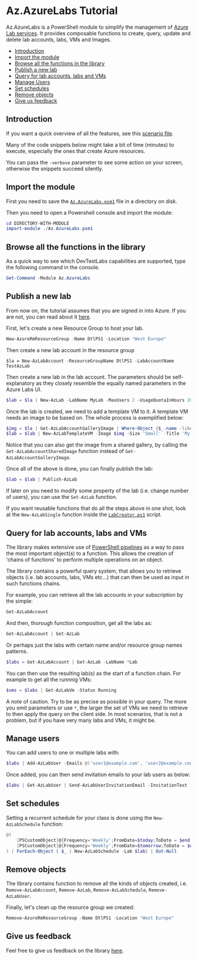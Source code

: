 # Az.AzureLabs Tutorial <!-- omit in TOC -->

Az.AzureLabs is a PowerShell module to simplify the management of [Azure Lab services](https://azure.microsoft.com/en-in/services/lab-services/). It provides composable functions to create, query, update and delete lab accounts, labs, VMs and Images.

- [Introduction](#introduction)
- [Import the module](#import-the-module)
- [Browse all the functions in the library](#browse-all-the-functions-in-the-library)
- [Publish a new lab](#publish-a-new-lab)
- [Query for lab accounts, labs and VMs](#query-for-lab-accounts-labs-and-vms)
- [Manage Users](#manage-users)
- [Set schedules](#set-schedules)
- [Remove objects](#remove-objects)
- [Give us feedback](#give-us-feedback)
  
## Introduction

If you want a quick overview of all the features, see this [scenario file](Scenarios/AllFeatures.ps1).

Many of the code snippets below might take a bit of time (minutes) to execute, especially the ones that create Azure resources.

You can pass the `-verbose` parameter to see some action on your screen, otherwise the snippets succeed silently.

## Import the module

First you need to save the [`Az.AzureLabs.psm1`](Az.AzureLabs.psm1) file in a directory on disk.

Then you need to open a Powershell console and import the module:

```powershell
cd DIRECTORY-WITH-MODULE
import-module ./Az.AzureLabs.psm1
```

## Browse all the functions in the library

As a quick way to see which DevTestLabs capabilities are supported, type the following command in the console.

```powershell
Get-Command -Module Az.AzureLabs
```

## Publish a new lab

From now on, the tutorial assumes that you are signed in into Azure. If you are not, you can read about it [here](https://docs.microsoft.com/en-us/powershell/azure/authenticate-azureps?view=azps-2.1.0).

First, let's create a new Resource Group to host your lab.

```powershell
New-AzureRmResourceGroup -Name DtlPS1 -Location "West Europe"
```

Then create a new lab account in the resource group

```powerhsell
$la = New-AzLabAccount -ResourceGroupName DtlPS1 -LabAccountName TestAzLab
```

Then create a new lab in the lab account. The parameters should be self-explanatory as they closely resemble the equally named parameters in the Azure Labs UI.

```powershell
$lab = $la | New-AzLab -LabName MyLab -MaxUsers 2 -UsageQuotaInHours 20 -UserAccessMode Restricted -SharedPasswordEnabled
```

Once the lab is created, we need to add a template VM to it. A template VM needs an image to be based on. The whole process is exemplified below:

```powershell
$img = $la | Get-AzLabAccountGalleryImage | Where-Object {$_.name -like 'CentOS-Based*'}
$lab = $lab | New-AzLabTemplateVM -Image $img -Size 'Small' -Title 'My lab title' -Description 'My descr' -UserName 'Test0000' -Password 'test00000000' -LinuxRdpEnabled
```

Notice that you can also get the image from a shared gallery, by calling the `Get-AzLabAccountSharedImage` function instead of `Get-AzLabAccountGalleryImage`.

Once all of the above is done, you can finally publish the lab:

```powershell
$lab = $lab | Publish-AzLab
```

If later on you need to modify some property of the lab (i.e. change number of users), you can use the `Set-AzLab` function.

If you want reusable functions that do all the steps above in one shot, look at the `New-AzLabSingle` function inside the [`LabCreator.ps1`](Tools/LabCreator.ps1) script.

## Query for lab accounts, labs and VMs

The library makes extensive use of [PowerShell pipelines](https://docs.microsoft.com/en-us/powershell/scripting/learn/understanding-the-powershell-pipeline?view=powershell-6) as a way to pass the most important object(s) to a function. This allows the creation of 'chains of functions' to perform multiple operations on an object.

The library contains a powerful query system, that allows you to retrieve objects (i.e. lab accounts, labs, VMs etc...) that can then be used as input in such functions chains.

For example, you can retrieve all the lab accounts in your subscription by the simple:

```powershell
Get-AzLabAccount
```

And then, thorough function composition, get all the labs as:

```powershell
Get-AzLabAccount | Get-AzLab
```

Or perhaps just the labs with certain name and/or resource group names patterns.

```powershell
$labs = Get-AzLabAccount | Get-AzLab -LabName *Lab
```

You can then use the resulting lab(s) as the start of a function chain. For example to get all the runnnig VMs:

```powershell
$vms = $labs | Get-AzLabVm -Status Running
```

A note of caution. Try to be as precise as possible in your query. The more you omit parameters or use `*`, the larger the set of VMs we need to retrieve to then apply the query on the client side. In most scenarios, that is not a problem, but if you have very many labs and VMs, it might be.

## Manage users

You can add users to one or multiple labs with:

```powershell
$labs | Add-AzLabUser -Emails @('user1@example.com', 'user2@example.com')
```

Once added, you can then send invitation emails to your lab users as below:

```powershell
$labs | Get-AzLabUser | Send-AzLabUserInvitationEmail -InvitationText 'You are invited to mylab'
```

## Set schedules

Setting a recurrent schedule for your class is done using the `New-AzLabSchedule` function:

```powershell
@(
    [PSCustomObject]@{Frequency='Weekly';FromDate=$today;ToDate = $end;StartTime='10:00';EndTime='11:00';Notes='Theory'}
    [PSCustomObject]@{Frequency='Weekly';FromDate=$tomorrow;ToDate = $end;StartTime='11:00';EndTime='12:00';Notes='Practice'}
) | ForEach-Object { $_ | New-AzLabSchedule -Lab $lab} | Out-Null
```

## Remove objects

The library contains function to remove all the kinds of objects created, i.e. `Remove-AzLabAccount`, `Remove-AzLab`, `Remove-AzLabSchedule`, `Remove-AzLabUser`.

Finally, let's clean up the resource group we created:

```powershell
Remove-AzureRmResourceGroup -Name DtlPS1 -Location "West Europe"
```

## Give us feedback

Feel free to give us feedback on the library [here](https://github.com/Azure/azure-devtestlab/issues).